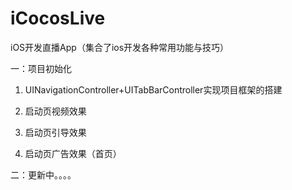 # iCocosLive
iOS开发直播App（集合了ios开发各种常用功能与技巧）

一：项目初始化

1. UINavigationController+UITabBarController实现项目框架的搭建

2. 启动页视频效果

3. 启动页引导效果

4. 启动页广告效果（首页）


二：更新中。。。。